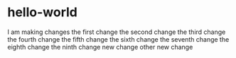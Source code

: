# hello-world
I am making changes
the first change
the second change
the third change
the fourth change 
the fifth change
the sixth change
the seventh change
the eighth change
the ninth change
new change
other new change